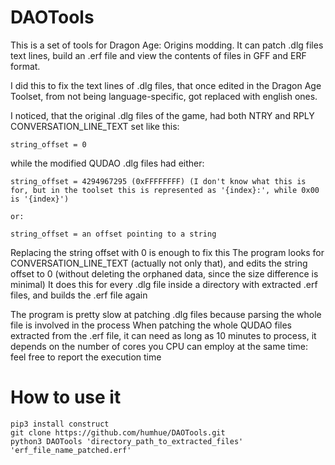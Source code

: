 # DAOTools
This is a set of tools for Dragon Age: Origins modding.
It can patch .dlg files text lines, build an .erf file and view the contents of files in GFF and ERF format.

I did this to fix the text lines of .dlg files, that once edited in the Dragon Age Toolset, from not being language-specific, got replaced with english ones.

I noticed, that the original .dlg files of the game, had both NTRY and RPLY CONVERSATION_LINE_TEXT set like this:

    string_offset = 0
while the modified QUDAO .dlg files had either:
  
    string_offset = 4294967295 (0xFFFFFFFF) (I don't know what this is for, but in the toolset this is represented as '{index}:', while 0x00 is '{index}')
    
    or:
  
    string_offset = an offset pointing to a string

Replacing the string offset with 0 is enough to fix this
The program looks for CONVERSATION_LINE_TEXT (actually not only that), and edits the string offset to 0 (without deleting the orphaned data, since the size difference is minimal)
It does this for every .dlg file inside a directory with extracted .erf files, and builds the .erf file again

The program is pretty slow at patching .dlg files because parsing the whole file is involved in the process
When patching the whole QUDAO files extracted from the .erf file, it can need as long as 10 minutes to process, it depends on the number of cores you CPU can employ at the same time: feel free to report the execution time  

# How to use it
    pip3 install construct
    git clone https://github.com/humhue/DAOTools.git
    python3 DAOTools 'directory_path_to_extracted_files' 'erf_file_name_patched.erf'
